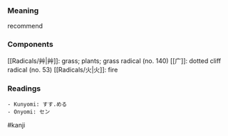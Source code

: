 ### Meaning

recommend

### Components

[[Radicals/艸|艸]]: grass; plants; grass radical (no. 140) [[广]]: dotted cliff radical (no. 53) [[Radicals/火|火]]: fire

### Readings

```
- Kunyomi: すす.める
- Onyomi: セン
```

#kanji